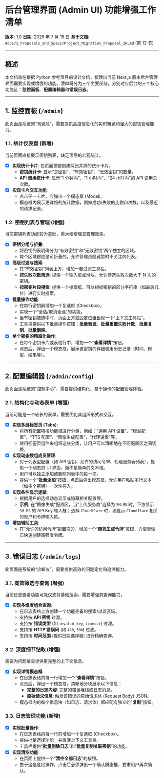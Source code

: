 # 后台管理界面 (Admin UI) 功能增强工作清单

**版本**: 1.0
**日期**: 2025 年 7 月 15 日
**基于文档**: `docs/1_Proposals_and_Specs/Project_Migration_Proposal_ZH.md` (第 13 节)

---

## 概述

本文档旨在根据 Python 参考项目的设计文档，梳理出当前 Next.js 版本后台管理界面需要实现或增强的功能。清单将分为三个主要部分，分别对应后台的三个核心功能区：**监控面板**、**配置编辑器**和**错误日志**。

---

## 1. 监控面板 (`/admin`)

此页面是系统的“驾驶舱”，需要提供高度信息化的实时概览和强大的密钥管理能力。

### 1.1. 统计仪表盘 (新增)

当前页面直接展示密钥列表，缺乏顶层的宏观统计。

- [x] **实现统计卡片**: 在页面顶部创建两张并排的统计卡片。
  - **密钥统计卡**: 显示“总密钥”、“有效密钥”、“无效密钥”的数量。
  - **API 调用统计卡**: 显示“1 分钟内”、“1 小时内”、“24 小时内”的 API 调用总次数。
- [x] **实现卡片交互功能**:
  - 点击任一卡片，应弹出一个模态框 (Modal)。
  - 模态框内展示更详细的统计数据，例如成功/失败的比例和次数，以及最近的请求记录。

### 1.2. 密钥列表与管理 (增强)

当前密钥列表功能较为基础，需大幅增强其管理效率。

- [x] **密钥分组与折叠**:
  - 将密钥列表明确分为“有效密钥”和“无效密钥”两个独立的区域。
  - 每个区域都应是可折叠的，允许管理员隐藏暂时不关注的列表。
- [x] **高级过滤与搜索**:
  - 在“有效密钥”列表上方，增加一套过滤工具栏。
  - **按失败次数筛选**: 提供一个输入框或滑块，允许筛选失败次数大于 N 次的密钥。
  - **按密钥片段搜索**: 提供一个搜索框，可以根据密钥的部分字符串（如最后几位）进行实时搜索。
- [x] **批量操作功能**:
  - 在每行密钥前增加一个复选框 (Checkbox)。
  - 实现一个“全选/取消全选”的功能。
  - 当有密钥被选中时，页面上方或固定位置出现一个“上下文工具栏”。
  - 工具栏提供以下批量操作按钮：**批量验证**、**批量重置失败计数**、**批量复制**、**批量删除**。
- [x] **单个密钥的精細化操作**:
  - 在每个密钥卡片或表格行中，增加一个“**查看详情**”按钮。
  - 点击后，弹出一个模态框，展示该密钥的详细调用历史记录（时间、模型、结果等）。

---

## 2. 配置编辑器 (`/admin/config`)

此页面是系统的“控制中心”，需要提供结构化、易于操作的配置管理体验。

### 2.1. 结构化与动态表单 (增强)

当前可能是一个较长的表单，需要优化其组织形式和交互。

- [x] **实现多层标签页 (Tabs)**:
  - 将所有配置项按功能域进行分类，例如：“通用 API 设置”、“模型配置”、“TTS 配置”、“图像生成配置”、“代理设置”等。
  - 使用标签页组件来组织这些分类，让用户可以清晰地在不同配置区之间切换。
- [x] **实现动态数组成员管理**:
  - 对于列表型配置（如 API 密钥、允许的访问令牌、代理服务器列表），提供一个动态的 UI 界面，而不是简单的文本域。
  - 用户可以独立添加或删除列表中的每一项。
  - 提供一个“**批量添加**”按钮，点击后弹出模态框，允许用户粘贴多行文本（如多个密钥）一次性导入。
- [x] **实现条件显示逻辑**:
  - 根据用户的选择动态显示或隐藏相关配置项。
  - **示例**: 在“图像生成”配置区，当“上传服务商”选择为 `SM.MS` 时，下方显示 `SM.MS` 的 API Key 输入框；选择 `Cloudflare` 时，则显示 `Cloudflare` 相关的账户和令牌输入框。
- [x] **增加辅助工具**:
  - 在“允许的访问令牌”配置项旁，增加一个“**随机生成令牌**”按钮，方便管理员快速创建高强度令牌。

---

## 3. 错误日志 (`/admin/logs`)

此页面是系统的“诊断仪”，需要提供高效的问题定位和追溯能力。

### 3.1. 高效筛选与查询 (增强)

当前日志查看功能可能仅支持基础搜索，需要增强其查询能力。

- [x] **实现多维度组合查询**:
  - 在日志表格上方创建一个功能完备的搜索/过滤区域。
  - 支持按 **API 密钥** 过滤。
  - 支持按 **错误类型** (如 `invalid_key`, `timeout`) 过滤。
  - 支持按 **HTTP 错误码** (如 `429`, `500`) 过滤。
  - 支持按 **时间范围** (提供日期选择器) 进行精确查询。

### 3.2. 深度细节钻取 (增强)

需要为问题排查提供更完整的上下文信息。

- [x] **实现详情模态框**:
  - 在日志表格的每一行增加一个“**查看详情**”按钮。
  - 点击后，弹出一个模态框，清晰地分块展示以下信息：
    - **完整的日志内容**: 完整的错误堆栈或日志消息。
    - **原始请求信息**: 触发该错误的原始请求体 (Request Body) JSON。
  - 模态框内的每个信息块（如日志、请求体）都应配有独立的“**复制**”按钮。

### 3.3. 日志管理功能 (新增)

- [x] **实现批量操作**:
  - 在日志表格的每一行前增加一个复选框 (Checkbox)。
  - 提供批量选择功能，并激活上下文工具栏。
  - 工具栏提供“**批量删除日志**”和“**批量复制关联密钥**”的功能。
- [x] **实现清空功能**:
  - 在页面上提供一个“**清空全部日志**”的按钮。
  - 由于这是危险操作，点击后必须弹出一个确认模态框，要求用户再次确认。
